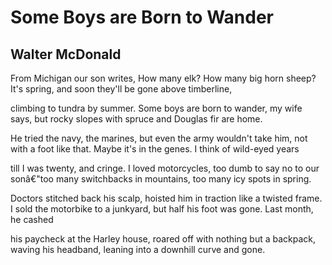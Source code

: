 # Some Boys are Born to Wander
## Walter McDonald
From Michigan our son writes, How many elk?
How many big horn sheep? It's spring,
and soon they'll be gone above timberline,

climbing to tundra by summer. Some boys
are born to wander, my wife says, but rocky slopes
with spruce and Douglas fir are home.

He tried the navy, the marines, but even the army
wouldn't take him, not with a foot like that.
Maybe it's in the genes. I think of wild-eyed years

till I was twenty, and cringe. I loved motorcycles,
too dumb to say no to our sonâ€"too many switchbacks
in mountains, too many icy spots in spring.

Doctors stitched back his scalp, hoisted him in traction
like a twisted frame. I sold the motorbike to a junkyard,
but half his foot was gone. Last month, he cashed

his paycheck at the Harley house, roared off
with nothing but a backpack, waving his headband,
leaning into a downhill curve and gone.